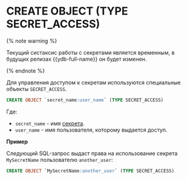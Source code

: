 # CREATE OBJECT (TYPE SECRET_ACCESS)

{% note warning %}

Текущий систаксис работы с секретами является временным, в будущих релизах {{ydb-full-name}} он будет изменен.

{% endnote %}


Для управления доступом к секретам используются специальные объекты `SECRET_ACCESS`.

```sql
CREATE OBJECT `secret_name:user_name` (TYPE SECRET_ACCESS)
```

Где:
* `secret_name` - имя [секрета](../../../concepts/datamodel/secrets.md).
* `user_name` - имя пользователя, которому выдается доступ.

**Пример**

Следующий SQL-запрос выдаст права на использование секрета `MySecretName` пользователю `another_user`:

```sql
CREATE OBJECT `MySecretName:another_user` (TYPE SECRET_ACCESS)
```

